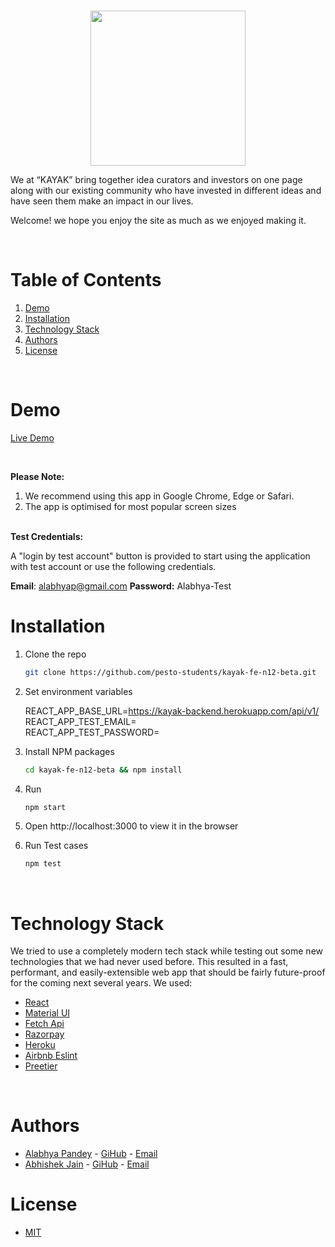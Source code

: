 
<!-- PROJECT LOGO -->
<br />
<p align="center">
    <img src="https://res.cloudinary.com/deyf6lh8s/image/upload/v1647766108/Screenshot_2022-03-20_at_2.16.47_PM_soj76n.png" width="248px" >
</p>
We at “KAYAK” bring together idea curators
and investors on one page along with our
existing community who have invested in
different ideas and have seen them make an
impact in our lives.


Welcome! we hope you enjoy the site as much as we enjoyed making it.
 
  
<!-- TABLE OF CONTENTS -->
<br/>

# Table of Contents

1. [Demo](#demo)
2. [Installation](#installation)
3. [Technology Stack](#technology-stack)
4. [Authors](#authors)
5. [License](#license)

<br/>

# Demo

[Live Demo](https://kayak-frontend.herokuapp.com/)

<br/>

<b>Please Note:</b>

1. We recommend using this app in Google Chrome, Edge or Safari.
2. The app is optimised for most popular screen sizes


<br/>
<b>Test Credentials:</b>

A "login by test account" button is provided to start using the application with test account or use the following credentials.

<span><b>Email</b>: alabhyap@gmail.com</span>
<span><b>Password:</b> Alabhya-Test</span>

# Installation

1. Clone the repo
    ```sh
    git clone https://github.com/pesto-students/kayak-fe-n12-beta.git
    ```
2. Set environment variables

   REACT_APP_BASE_URL=https://kayak-backend.herokuapp.com/api/v1/<br />
   REACT_APP_TEST_EMAIL= <br/>
   REACT_APP_TEST_PASSWORD= <br/>

3. Install NPM packages
    ```sh
    cd kayak-fe-n12-beta && npm install
    ```
4. Run
    ```sh
    npm start
    ```
5. Open http://localhost:3000 to view it in the browser

6. Run Test cases
    ```sh
    npm test
    ```
<br/>

# Technology Stack

We tried to use a completely modern tech stack while testing out some new technologies that we had never used before. This resulted in a fast, performant, and easily-extensible web app that should be fairly future-proof for the coming next several years. We used:

- [React](https://reactjs.org/)
- [Material UI](https://mui.com/)
- [Fetch Api](https://developer.mozilla.org/en-US/docs/Web/API/Fetch_API)
- [Razorpay](https://razorpay.com/)
- [Heroku](https://heroku.com/)
- [Airbnb Eslint](https://www.npmjs.com/package/eslint-config-airbnb)
- [Preetier](https://prettier.io/)

<br/>

# Authors

- [Alabhya Pandey](https://linkedin.com/in/alabhya13) - [GiHub](https://github.com/alabhya139) - [Email](mailto:alabhyap@gmail.com)
- [Abhishek Jain](https://www.linkedin.com/in/abhijain2618) - [GiHub](https://github.com/abhijain2618) - [Email](mailto:abhijain2618@gmail.com)


# License

- [MIT](https://opensource.org/licenses/MIT)